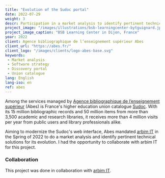 ```yaml
---
title: "Evolution of the Sudoc portal"
date: 2022-07-29
weight: 3
descr: Participation in a market analysis to identify pertinent technical solutions for the French higher education union catalogue discovery interface.
project_image: "/images/illustrations/bsb-learningcenter-bytguignard.jpg"
project_image_caption: "BSB Learning Center in Dijon, France"
year: 2022
client: Agence bibliographique de l’enseignement supérieur Abes
client_url: "https://abes.fr/"
client_logo: "/images/clients/logo-abes-base.svg"
keywords: 
 - Market analysis
 - Software strategy
 - Discovery portal
 - Union catalogue
lang: English
lang-iso: en
ref: abes
---
```


Among the services managed by [Agence bibliographique de l’enseignement supérieur](https://abes.fr/) (Abes) is France's higher
education union catalogue [Sudoc](http://www.sudoc.abes.fr). With its 15 million bibliographic records and 50 million items
from more than 3,500 academic and research libraries, it receives more than 4 million visits per year from public users and
library professionals alike. 

Aiming to modernize the Sudoc's web interface, Abes mandated [arbim IT](https://arbim.ch/projets/evolution-de-sudoc-fr/) 
in the Spring of 2022 to do a market analysis and identify pertinent technical solutions for its evolution. I had the opportunity
to collaborate with arbim IT for this project.

### Collaboration

This project was done in collaboration with [arbim IT](https://arbim.ch/projets/evolution-de-sudoc-fr/).